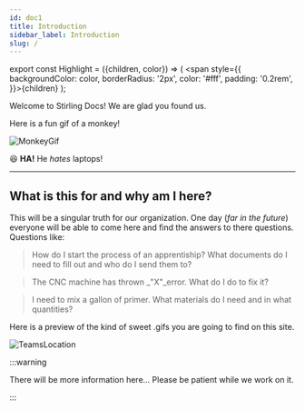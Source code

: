 ```yaml
---
id: doc1
title: Introduction
sidebar_label: Introduction
slug: /
---
```


<!-- This is an MDX script that you add a highlight colour to text. Just add the "<Highlight>sample text</Highlight>" and set the Hex Value for your "color" inline, and voila! -->

export const Highlight = ({children, color}) => ( <span style={{
      backgroundColor: color,
      borderRadius: '2px',
      color: '#fff',
      padding: '0.2rem',
    }}>{children}</span> );

Welcome to <Highlight color="#6B4B85">Stirling Docs!</Highlight> We are glad you found us.

Here is a fun gif of a monkey!

![MonkeyGif](https://media.giphy.com/media/ySpxjJmsq9gsw/source.gif)

:satisfied: **HA!** He *hates* laptops!

___

## What is this for and why am I here?

This will be a singular truth for our organization. One day (_far in the future_) everyone will be able to come here and find the answers to there questions. Questions like:

> How do I start the process of an apprentiship? What documents do I need to fill out and who do I send them to?

> The CNC machine has thrown _"X"_error. What do I do to fix it?

> I need to mix a gallon of primer. What materials do I need and in what quantities?

Here is a preview of the kind of sweet .gifs you are going to find on this site.

![TeamsLocation](https://static.wixstatic.com/media/e64ace_beaecb4bbb7c49a3a2b0f87faee968b5~mv2.gif)

:::warning

There will be more information here... Please be patient while we work on it.

:::